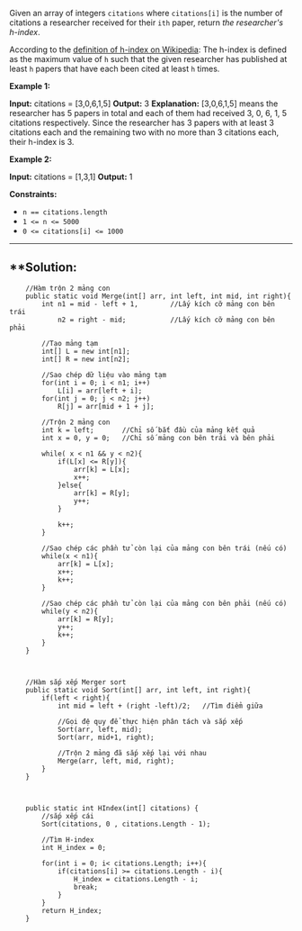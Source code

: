 Given an array of integers `citations` where `citations[i]` is the number of citations a researcher received for their `ith` paper, return _the researcher's h-index_.

According to the [definition of h-index on Wikipedia](https://en.wikipedia.org/wiki/H-index): The h-index is defined as the maximum value of `h` such that the given researcher has published at least `h` papers that have each been cited at least `h` times.

**Example 1:**

**Input:** citations = [3,0,6,1,5]
**Output:** 3
**Explanation:** [3,0,6,1,5] means the researcher has 5 papers in total and each of them had received 3, 0, 6, 1, 5 citations respectively.
Since the researcher has 3 papers with at least 3 citations each and the remaining two with no more than 3 citations each, their h-index is 3.

**Example 2:**

**Input:** citations = [1,3,1]
**Output:** 1

**Constraints:**

- `n == citations.length`
- `1 <= n <= 5000`
- `0 <= citations[i] <= 1000`

---
## **Solution:
```
    //Hàm trộn 2 mảng con
    public static void Merge(int[] arr, int left, int mid, int right){
        int n1 = mid - left + 1,        //Lấy kích cỡ mảng con bên trái
            n2 = right - mid;           //Lấy kích cỡ mảng con bên phải

        //Tạo mảng tạm
        int[] L = new int[n1];
        int[] R = new int[n2];

        //Sao chép dữ liệu vào mảng tạm
        for(int i = 0; i < n1; i++)
            L[i] = arr[left + i];
        for(int j = 0; j < n2; j++)
            R[j] = arr[mid + 1 + j];

        //Trộn 2 mảng con
        int k = left;       //Chỉ số bắt đầu của mảng kết quả
        int x = 0, y = 0;   //Chỉ số mảng con bên trái và bên phải

        while( x < n1 && y < n2){
            if(L[x] <= R[y]){
                arr[k] = L[x];
                x++;
            }else{
                arr[k] = R[y];
                y++;
            }

            k++;
        }

        //Sao chép các phần tử còn lại của mảng con bên trái (nếu có)
        while(x < n1){
            arr[k] = L[x];
            x++;
            k++;
        }

        //Sao chép các phần tử còn lại của mảng con bên phải (nếu có)
        while(y < n2){
            arr[k] = R[y];
            y++;
            k++;
        }
    }

  

    //Hàm sắp xếp Merger sort
    public static void Sort(int[] arr, int left, int right){
        if(left < right){
            int mid = left + (right -left)/2;   //Tìm điểm giữa
  
            //Gọi đệ quy để thực hiện phân tách và sắp xếp
            Sort(arr, left, mid);
            Sort(arr, mid+1, right);
  
            //Trộn 2 mảng đã sắp xếp lại với nhau
            Merge(arr, left, mid, right);
        }
    }

  

    public static int HIndex(int[] citations) {
        //sắp xếp cái
        Sort(citations, 0 , citations.Length - 1);
  
        //Tìm H-index
        int H_index = 0;

        for(int i = 0; i< citations.Length; i++){
            if(citations[i] >= citations.Length - i){
                H_index = citations.Length - i;
                break;
            }
        }
        return H_index;
    }
```
